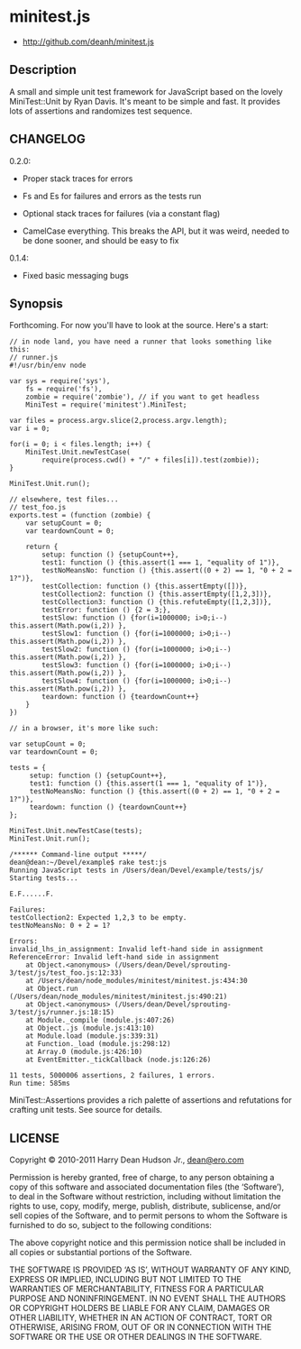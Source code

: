 # minitest.js #

* http://github.com/deanh/minitest.js

## Description ##

A small and simple unit test framework for JavaScript based on the lovely
MiniTest::Unit by Ryan Davis. It's meant to be simple and fast. It provides
lots of assertions and randomizes test sequence.

## CHANGELOG ##

0.2.0:

* Proper stack traces for errors

* Fs and Es for failures and errors as the tests run

* Optional stack traces for failures (via a constant flag)

* CamelCase everything. This breaks the API, but it was weird, needed to be done sooner,
  and should be easy to fix

0.1.4:

* Fixed basic messaging bugs

## Synopsis ##

Forthcoming. For now you'll have to look at the source. Here's a start:

    // in node land, you have need a runner that looks something like this:
    // runner.js
    #!/usr/bin/env node

    var sys = require('sys'),
        fs = require('fs'),
        zombie = require('zombie'), // if you want to get headless
        MiniTest = require('minitest').MiniTest;

    var files = process.argv.slice(2,process.argv.length);
    var i = 0;

    for(i = 0; i < files.length; i++) {
        MiniTest.Unit.newTestCase(
            require(process.cwd() + "/" + files[i]).test(zombie));
    }

    MiniTest.Unit.run();

    // elsewhere, test files...
    // test_foo.js
    exports.test = (function (zombie) {
        var setupCount = 0;
        var teardownCount = 0;

        return {
            setup: function () {setupCount++},
            test1: function () {this.assert(1 === 1, "equality of 1")},
            testNoMeansNo: function () {this.assert((0 + 2) == 1, "0 + 2 = 1?")},
            testCollection: function () {this.assertEmpty([])},
            testCollection2: function () {this.assertEmpty([1,2,3])},
            testCollection3: function () {this.refuteEmpty([1,2,3])},
            testError: function () {2 = 3;},
            testSlow: function () {for(i=1000000; i>0;i--) this.assert(Math.pow(i,2)) },
            testSlow1: function () {for(i=1000000; i>0;i--) this.assert(Math.pow(i,2)) },
            testSlow2: function () {for(i=1000000; i>0;i--) this.assert(Math.pow(i,2)) },
            testSlow3: function () {for(i=1000000; i>0;i--) this.assert(Math.pow(i,2)) },
            testSlow4: function () {for(i=1000000; i>0;i--) this.assert(Math.pow(i,2)) },
            teardown: function () {teardownCount++}
        }
    })

    // in a browser, it's more like such:

    var setupCount = 0;
    var teardownCount = 0;

    tests = {
         setup: function () {setupCount++},
         test1: function () {this.assert(1 === 1, "equality of 1")},
         testNoMeansNo: function () {this.assert((0 + 2) == 1, "0 + 2 = 1?")},
         teardown: function () {teardownCount++}
    };

    MiniTest.Unit.newTestCase(tests);
    MiniTest.Unit.run();

    /****** Command-line output *****/
    dean@dean:~/Devel/example$ rake test:js
    Running JavaScript tests in /Users/dean/Devel/example/tests/js/
    Starting tests...

    E.F......F.

    Failures:
    testCollection2: Expected 1,2,3 to be empty.
    testNoMeansNo: 0 + 2 = 1?

    Errors:
    invalid_lhs_in_assignment: Invalid left-hand side in assignment
    ReferenceError: Invalid left-hand side in assignment
        at Object.<anonymous> (/Users/dean/Devel/sprouting-3/test/js/test_foo.js:12:33)
        at /Users/dean/node_modules/minitest/minitest.js:434:30
        at Object.run (/Users/dean/node_modules/minitest/minitest.js:490:21)
        at Object.<anonymous> (/Users/dean/Devel/sprouting-3/test/js/runner.js:18:15)
        at Module._compile (module.js:407:26)
        at Object..js (module.js:413:10)
        at Module.load (module.js:339:31)
        at Function._load (module.js:298:12)
        at Array.0 (module.js:426:10)
        at EventEmitter._tickCallback (node.js:126:26)

    11 tests, 5000006 assertions, 2 failures, 1 errors.
    Run time: 585ms

MiniTest::Assertions provides a rich palette of assertions and refutations for crafting unit
tests. See source for details.

## LICENSE ##

Copyright © 2010-2011 Harry Dean Hudson Jr., <dean@ero.com>

Permission is hereby granted, free of charge, to any person obtaining a copy of this software and associated documentation files (the ‘Software’), to deal in the Software without restriction, including without limitation the rights to use, copy, modify, merge, publish, distribute, sublicense, and/or sell copies of the Software, and to permit persons to whom the Software is furnished to do so, subject to the following conditions:

The above copyright notice and this permission notice shall be included in all copies or substantial portions of the Software.

THE SOFTWARE IS PROVIDED ‘AS IS’, WITHOUT WARRANTY OF ANY KIND, EXPRESS OR IMPLIED, INCLUDING BUT NOT LIMITED TO THE WARRANTIES OF MERCHANTABILITY, FITNESS FOR A PARTICULAR PURPOSE AND NONINFRINGEMENT. IN NO EVENT SHALL THE AUTHORS OR COPYRIGHT HOLDERS BE LIABLE FOR ANY CLAIM, DAMAGES OR OTHER LIABILITY, WHETHER IN AN ACTION OF CONTRACT, TORT OR OTHERWISE, ARISING FROM, OUT OF OR IN CONNECTION WITH THE SOFTWARE OR THE USE OR OTHER DEALINGS IN THE SOFTWARE.